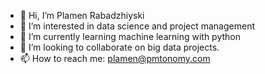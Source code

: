 - 👋 Hi, I’m Plamen Rabadzhiyski
- 👀 I’m interested in data science and project management
- 🌱 I’m currently learning machine learning with python
- 💞️ I’m looking to collaborate on big data projects.
- 📫 How to reach me: plamen@pmtonomy.com

<!---
rabadzhiyski/rabadzhiyski is a ✨ special ✨ repository because its `README.md` (this file) appears on your GitHub profile.
You can click the Preview link to take a look at your changes.
--->
